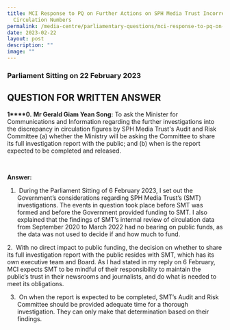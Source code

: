 ```yaml
---
title: MCI Response to PQ on Further Actions on SPH Media Trust Incorrect
  Circulation Numbers
permalink: /media-centre/parliamentary-questions/mci-response-to-pq-on-sph-media-trust-incorrect-circulation-no/
date: 2023-02-22
layout: post
description: ""
image: ""
---
```

### Parliament Sitting on 22 February 2023

QUESTION FOR WRITTEN ANSWER
---------------------------

**1****0.** **Mr Gerald Giam Yean Song:** To ask the Minister for Communications and Information regarding the further investigations into the discrepancy in circulation figures by SPH Media Trust's Audit and Risk Committee (a) whether the Ministry will be asking the Committee to share its full investigation report with the public; and (b) when is the report expected to be completed and released.

​

**Answer:** 

1.  During the Parliament Sitting of 6 February 2023, I set out the Government’s considerations regarding SPH Media Trust’s (SMT) investigations. The events in question took place before SMT was formed and before the Government provided funding to SMT. I also explained that the findings of SMT’s internal review of circulation data from September 2020 to March 2022 had no bearing on public funds, as the data was not used to decide if and how much to fund.

2.  With no direct impact to public funding, the decision on whether to share its full investigation report with the public resides with SMT, which has its own executive team and Board. As I had stated in my reply on 6 February, MCI expects SMT to be mindful of their responsibility to maintain the public’s trust in their newsrooms and journalists, and do what is needed to meet its obligations.

3.  On when the report is expected to be completed, SMT’s Audit and Risk Committee should be provided adequate time for a thorough investigation. They can only make that determination based on their findings.
